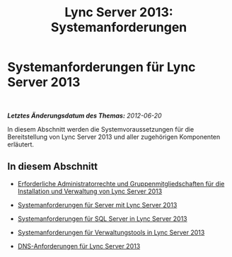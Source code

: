 ﻿---
title: 'Lync Server 2013: Systemanforderungen'
TOCTitle: Systemanforderungen
ms:assetid: 9d4d1e6f-f6ed-4263-8425-3f72b415e2a2
ms:mtpsurl: https://technet.microsoft.com/de-de/library/JJ205115(v=OCS.15)
ms:contentKeyID: 49294900
ms.date: 05/19/2016
mtps_version: v=OCS.15
ms.translationtype: HT
---

# Systemanforderungen für Lync Server 2013

 

_**Letztes Änderungsdatum des Themas:** 2012-06-20_

In diesem Abschnitt werden die Systemvoraussetzungen für die Bereitstellung von Lync Server 2013 und aller zugehörigen Komponenten erläutert.

## In diesem Abschnitt

  - [Erforderliche Administratorrechte und Gruppenmitgliedschaften für die Installation und Verwaltung von Lync Server 2013](lync-server-2013-administrator-rights-and-permissions-required-for-setup-and-administration.md)

  - [Systemanforderungen für Server mit Lync Server 2013](lync-server-2013-system-requirements-for-servers-running-lync-server-2013.md)

  - [Systemanforderungen für SQL Server in Lync Server 2013](lync-server-2013-system-requirements-for-sql-server.md)

  - [Systemanforderungen für Verwaltungstools in Lync Server 2013](lync-server-2013-system-requirements-for-administration-tools.md)

  - [DNS-Anforderungen für Lync Server 2013](lync-server-2013-dns-requirements.md)

